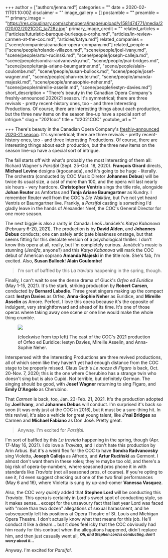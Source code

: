 +++
author = ["authors/jenna.md"]
categories = ""
date = 2020-02-11T01:10:00Z
disclaimer = ""
image_gallery = []
postamble = ""
preamble = ""
primary_image = "https://res.cloudinary.com/schmopera/image/upload/v1581474771/media/2020/02/2021COC_ta728z.jpg"
primary_image_credit = ""
related_articles = ["articles/futuristic-baroque-burlesque-orphe.md", "articles/in-review-carmen-at-the-coc.md", "articles/katya.md"]
related_companies = ["scene/companies/canadian-opera-company.md"]
related_people = ["scene/people/rolando-villazon.md", "scene/people/joel-ivany.md", "scene/people/artur-rucinski.md", "scene/people/joseph-calleja.md", "scene/people/sondra-radvanovsky.md", "scene/people/jnai-bridges.md", "scene/people/tanja-ariane-baumgartner.md", "scene/people/alain-coulombe.md", "scene/people/susan-bullock.md", "scene/people/josef-wagner.md", "scene/people/johan-reuter.md", "scene/people/amanda-majeski.md", "scene/people/annasophie-neher.md", "scene/people/mireille-asselin.md", "scene/people/iestyn-davies.md"]
short_description = "There's beauty in the Canadian Opera Company's freshly-announced 2020/21 season. It's symmetrical; there are three revivals - pretty recent-history ones, too - and three Interesting Productions. Of course, there are interesting things about each production, but the three new items on the season line-up have a special sort of intrigue."
slug = "2021coc"
title = "#2021COC"
youtube_url = ""

+++
There's beauty in the Canadian Opera Company's [freshly-announced 2020-21 season](https://www.coc.ca/season-listing-page). It's symmetrical; there are three revivals - pretty recent-history ones, too - and three Interesting Productions. Of course, there are interesting things about each production, but the three new items on the season line-up have a special sort of intrigue.

The fall starts off with what's probably the most Interesting of them all: Richard Wagner's _Parsifal_ (Sept. 25-Oct. 18, 2020). **François Girard** directs, **Michael Levine** designs (#gocanada), and it's going to be huge - literally. The orchestra (conducted by COC Music Diretor **Johannes Debus**) will be twice its usual size, a cast of more than 100, and the opera will last nearly six hours - very hardcore. **Christopher Ventris** sings the title role, alongside **Johan Reuter** as Amfortas and **Tanja Ariane Baumgartner** as Kundry. I remember Reuter well from the COC's _Die Walküre_, but I've not yet heard Ventris or Baumgartner live. Frankly, a _Parsifal_ casting is something I'd gladly leave in the hands of Alexander Neef, the COC's General Director for one more season.

The next biggie is also a rarity in Canada: Leoš Janáček's _Katya Kabanova_ (February 6-20, 2021). The production is by **David Alden**, and **Johannes Debus** conducts; one can safely anticipate bleakness onstage, but that seems fitting for this desolate version of a psychological thriller. I don't know this opera at all, really, but I'm completely curious. Janáček's music is stunning (_Jenůfa_, anyone?) and this _Katya Kabanova_ will mark the COC debut of American soprano **Amanda Majeski** in the title role. She's fab, I'm excited. Also, **Susan Bullock**! **Alain Coulombe**!

> I'm sort of baffled by this _La traviata_ happening in the spring, though.

Finally, I can't wait to see the dense drama of Gluck's _Orfeo ed Euridice_ (May 1-15, 2021). It's the stark, striking production by **Robert Carsen**, conducted by **Bernard Labadie**. Three great singers making up the compact cast: **Iestyn Davies** as Orfeo, **Anna-Sophie Neher** as Euridice, and **Mireille Asselin** as Amore. Perfect. I love this opera because it's the opposite of indulgent, very straightforward and ahead of its time. It's one of those operas where taking away one scene or one line would make the whole thing crumble.

<figure data-type="image">

![](https://res.cloudinary.com/schmopera/image/upload/v1581474786/media/2020/02/OrferCollage_co4wbj.jpg)

<figcaption>(clockwise from top left) The cast of the COC's 2021 production of Orfeo ed Euridice: Iestyn Davies, Mireille Asselin, and Anna-Sophie Neher.</figcaption>

</figure>

Interspersed with the Interesting Productions are three revived productions, all of which seem like they haven't yet had enough distance from the COC stage to be properly missed. Claus Guth's _Le nozze di Figaro_ is back, Oct. 20-Nov. 7, 2020; this is the one where Cherubino has a strange twin who doesn't sing but is also Cupid. Not terrible, but definitely German. The singing should be good, with **Josef Wagner** returning to sing Figaro, and **Emily D'Angelo** as Cherubino.

That _Carmen_ is back, too, Jan. 23-Feb. 21, 2021. It's the production adopted by **Joel Ivany**, and **Johannes Debus** will conduct. I'm surprised it's back so soon (it was only just at the COC in 2016), but it must be a sure-thing hit. In this revival, it's also a vehicle for great young talent, like **J'nai Bridges** as Carmen and **Michael Fabiano** as Don José. Pretty great.

> Anyway. I'm excited for _Parsifal_.

I'm sort of baffled by this _La traviata_ happening in the spring, though (Apr. 17-May 16, 2021). I do love a _Traviata_, and I don't hate this production by Arin Arbus. But it's a weird flex for the COC to have **Sondra Radvanovsky** sing Violetta, **Joseph Calleja** as Alfredo, and **Artur Ruciński** as Germont. I almost don't want them in these roles; they're maybe too old, and there's a big risk of opera-by-numbers, where seasoned pros phone it in with standards like _Traviata_ (not all seasoned pros, of course). If you're opting to see it, I'd even suggest checking out one of the two final performances (May 6 and 16), where Violetta is sung by up-and-comer **Vanessa Vasquez**.

Also, the COC _very quietly_ added that **Stephen Lord** will be conducting this _Traviata_. This opera is certainly in Lord's sweet spot of conducting style, so it makes sense... except for the unsavoury fact that last year Lord was faced with "more than two dozen" allegations of sexual harassment, and he subsequently left his positions at Opera Theatre of St. Louis and Michigan Opera Theatre. I don't actually know what that means for this job. He'll conduct it like a dream... but it does feel icky that the COC obviously had him ready for this contract when the allegations happened, didn't replace him, and then just casually went all, <sup>**_Oh, and Stephen Lord is conducting, don't worry about it..._**</sup>

Anyway. I'm excited for _Parsifal_.